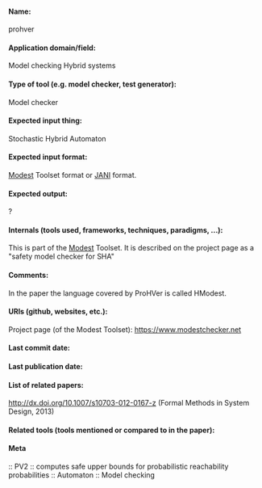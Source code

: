 #### Name:
prohver

#### Application domain/field:
Model checking
Hybrid systems

#### Type of tool (e.g. model checker, test generator):
Model checker

#### Expected input thing:
Stochastic Hybrid Automaton

#### Expected input format:
[Modest](../Frameworks/Modest.md) Toolset format or [JANI](../../Formats/JANI.md) format.

#### Expected output:
?

#### Internals (tools used, frameworks, techniques, paradigms, ...):
This is part of the [Modest](../Frameworks/Modest.md) Toolset. It is described on the project page as a "safety model checker for SHA"

#### Comments:
In the paper the language covered by ProHVer is called HModest.

#### URIs (github, websites, etc.):
Project page (of the Modest Toolset): https://www.modestchecker.net

#### Last commit date:

#### Last publication date:

#### List of related papers:
http://dx.doi.org/10.1007/s10703-012-0167-z (Formal Methods in System Design, 2013)

#### Related tools (tools mentioned or compared to in the paper):

#### Meta
:: PV2 :: computes safe upper bounds for probabilistic reachability probabilities
:: Automaton
:: Model checking